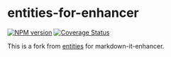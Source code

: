 # entities-for-enhancer

[![NPM version](https://img.shields.io/npm/v/entities-for-enhancer.svg?style=flat)](https://www.npmjs.org/package/entities-for-enhancer)
[![Coverage Status](https://codecov.io/gh/Dedicatus546/markdown-it-enhancer/branch/main/graph/badge.svg?component=entities)](https://app.codecov.io/github/Dedicatus546/markdown-it-enhancer/tree/main?components%5B0%5D=entities)

This is a fork from [entities](https://github.com/fb55/entities) for markdown-it-enhancer.
